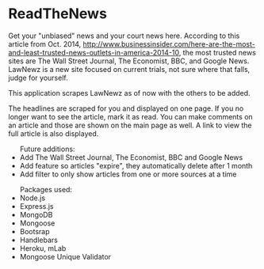 # ReadTheNews

Get your "unbiased" news and your court news here.  According to this article from Oct. 2014, http://www.businessinsider.com/here-are-the-most-and-least-trusted-news-outlets-in-america-2014-10, the most trusted news sites are The Wall Street Journal, The Economist, BBC, and Google News.  LawNewz is a new site focused on current trials, not sure where that falls, judge for yourself.

This application scrapes LawNewz as of now with the others to be added.

The headlines are scraped for you and displayed on one page.  If you no longer want to see the article, mark it as read.  You can make comments on an article and those are shown on the main page as well.  A link to view the full article is also displayed.

<ul>Future additions:
    <li>Add The Wall Street Journal, The Economist, BBC and Google News</li>
    <li>Add feature so articles "expire", they automatically delete after 1 month</li>
    <li>Add filter to only show articles from one or more sources at a time</li>
</ul>

<ul>Packages used:
    <li>Node.js</li>
    <li>Express.js</li>
    <li>MongoDB</li>
    <li>Mongoose</li>
    <li>Bootsrap</li>
    <li>Handlebars</li>
    <li>Heroku, mLab</li>
    <li>Mongoose Unique Validator</li>
</ul>